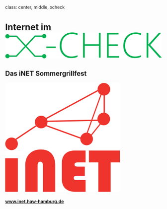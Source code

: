 class: center, middle, xcheck

# Internet im ![:scale 45%](img/x-check.png)

## Das iNET Sommergrillfest

![:scale 25%](img/inet.png)

#### www.inet.haw-hamburg.de
